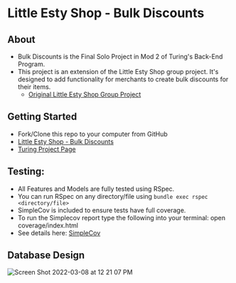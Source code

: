 # Little Esty Shop - Bulk Discounts

## About

- Bulk Discounts is the Final Solo Project in Mod 2 of Turing's Back-End Program.
- This project is an extension of the Little Esty Shop group project. It's designed to add functionality for merchants to create bulk discounts for their items.
  - [Original Little Esty Shop Group Project](https://github.com/stevenjames-turing/little-esty-shop)

## Getting Started
  - Fork/Clone this repo to your computer from GitHub
  - [Little Esty Shop - Bulk Discounts](https://github.com/stevenjames-turing/little_esty_shop_bulk_discounts-1)
  - [Turing Project Page](https://backend.turing.edu/module2/projects/bulk_discounts)

## Testing:
  - All Features and Models are fully tested using RSpec. 
  - You can run RSpec on any directory/file using `bundle exec rspec <directory/file>`
  - SimpleCov is included to ensure tests have full coverage.
  - To run the Simplecov report type the following into your terminal: open coverage/index.html
  - See details here: [SimpleCov](https://github.com/simplecov-ruby/simplecov)

## Database Design

![Screen Shot 2022-03-08 at 12 21 07 PM](https://user-images.githubusercontent.com/91357724/157301172-80c8ebcd-c9d1-4c0c-b352-25a631936d9f.png)

